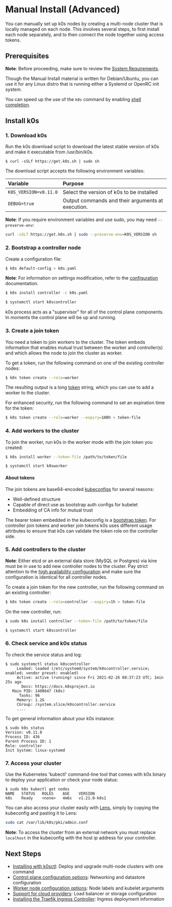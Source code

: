 # Manual Install (Advanced)

You can manually set up k0s nodes by creating a multi-node cluster that is locally managed on each node. This involves several steps, to first install each node separately, and to then connect the node together using access tokens. 

## Prerequisites

**Note**: Before proceeding, make sure to review the [System Requirements](system-requirements.md). 

Though the Manual Install material is written for Debian/Ubuntu, you can use it for any Linux distro that is running either a Systemd or OpenRC init system. 

You can speed up the use of the `k0s` command by enabling [shell completion](shell-completion.md). 

## Install k0s

### 1. Download k0s

Run the k0s download script to download the latest stable version of k0s and make it executable from /usr/bin/k0s. 

```
$ curl -sSLf https://get.k0s.sh | sudo sh
```
The download script accepts the following environment variables:

| Variable              | Purpose                                   |
|:----------------------|:------------------------------------------|
| `K0S_VERSION=v0.11.0` | Select the version of k0s to be installed |
| `DEBUG=true` | Output commands and their arguments at execution. 

**Note**: If you require environment variables and use sudo, you may need
`--preserve-env`:

```sh
curl -sSLf https://get.k0s.sh | sudo --preserve-env=K0S_VERSION sh
```

### 2. Bootstrap a controller node

Create a configuration file:

```sh
$ k0s default-config > k0s.yaml

```
**Note**: For information on settings modification, refer to the [configuration](configuration.md) documentation. 

```sh
$ k0s install controller -c k0s.yaml
```
```sh
$ systemctl start k0scontroller
```

k0s process acts as a "supervisor" for all of the control plane components. In moments the control plane will be up and running. 

### 3. Create a join token

You need a token to join workers to the cluster. The token embeds information that enables mutual trust between the worker and controller(s) and which allows the node to join the cluster as worker. 

To get a token, run the following command on one of the existing controller nodes: 

```sh
$ k0s token create --role=worker
```

The resulting output is a long [token](#tokens) string, which you can use to add a worker to the cluster. 

For enhanced security, run the following command to set an expiration time for the token:

```sh
$ k0s token create --role=worker --expiry=100h > token-file
```

### 4. Add workers to the cluster

To join the worker, run k0s in the worker mode with the join token you created:

```sh
$ k0s install worker --token-file /path/to/token/file
```
```sh
$ systemctl start k0sworker
```

#### About tokens

The join tokens are base64-encoded [kubeconfigs](https://kubernetes.io/docs/tasks/access-application-cluster/configure-access-multiple-clusters/) for several reasons: 

- Well-defined structure
- Capable of direct use as bootstrap auth configs for kubelet
- Embedding of CA info for mutual trust

The bearer token embedded in the kubeconfig is a [bootstrap token](https://kubernetes.io/docs/reference/access-authn-authz/bootstrap-tokens/). For controller join tokens and worker join tokens k0s uses different usage attributes to ensure that k0s can validate the token role on the controller side. 

### 5. Add controllers to the cluster

**Note**: Either etcd or an external data store (MySQL or Postgres) via kine must be in use to add new controller nodes to the cluster. Pay strict attention to the [high availability configuration](high-availability.md) and make sure the configuration is identical for all controller nodes. 

To create a join token for the new controller, run the following command on an existing controller: 

```sh
$ k0s token create --role=controller --expiry=1h > token-file
```

On the new controller, run:

```sh
$ sudo k0s install controller --token-file /path/to/token/file
```
```sh
$ systemctl start k0scontroller
```

### 6. Check service and k0s status

To check the service status and log:
```
$ sudo systemctl status k0scontroller
     Loaded: loaded (/etc/systemd/system/k0scontroller.service; enabled; vendor preset: enabled)
     Active: active (running) since Fri 2021-02-26 08:37:23 UTC; 1min 25s ago
       Docs: https://docs.k0sproject.io
   Main PID: 1408647 (k0s)
      Tasks: 96
     Memory: 1.2G
     CGroup: /system.slice/k0scontroller.service
     ....
```

To get general information about your k0s instance:

```
$ sudo k0s status
Version: v0.11.0
Process ID: 436
Parent Process ID: 1
Role: controller
Init System: linux-systemd
```

### 7. Access your cluster

Use the Kubernetes 'kubectl' command-line tool that comes with k0s binary to deploy your application or check your node status:
```
$ sudo k0s kubectl get nodes
NAME   STATUS   ROLES    AGE    VERSION
k0s    Ready    <none>   4m6s   v1.21.0-k0s1
```

You can also access your cluster easily with [Lens](https://k8slens.dev/), simply by copying the kubeconfig and pasting it to Lens: 

```sh
sudo cat /var/lib/k0s/pki/admin.conf
```

**Note**: To access the cluster from an external network you must replace `localhost` in the kubeconfig with the host ip address for your controller. 

## Next Steps

- [Installing with k0sctl](k0sctl-install.md): Deploy and upgrade multi-node clusters with one command
- [Control plane configuration options](configuration.md): Networking and datastore configuration
- [Worker node configuration options](worker-node-config.md): Node labels and kubelet arguments
- [Support for cloud providers](cloud-providers.md): Load balancer or storage configuration
- [Installing the Traefik Ingress Controller](examples/traefik-ingress.md):
  Ingress deployment information
